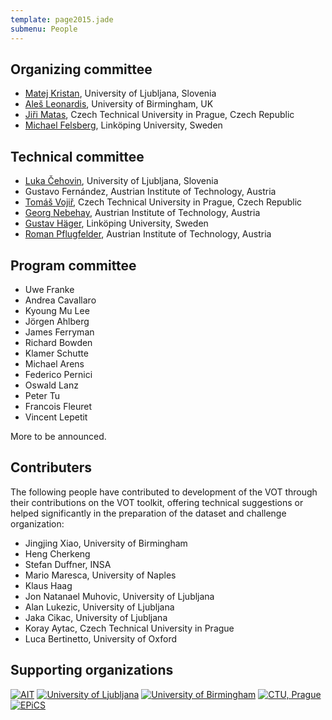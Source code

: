 ```yaml
---
template: page2015.jade
submenu: People
---
```


## Organizing committee

-   [Matej Kristan](http://www.vicos.si/People/Matejk), University of
    Ljubljana, Slovenia
-   [Ale&#353; Leonardis](http://www.vicos.si/People/Ales_Leonardis),
    University of Birmingham, UK
-   [Ji&#345;i Matas](http://cmp.felk.cvut.cz/~matas/), Czech Technical
    University in Prague, Czech Republic
-   [Michael Felsberg](http://users.isy.liu.se/cvl/mfe/), Link&ouml;ping 
    University, Sweden

## Technical committee

-   [Luka &#268;ehovin](www.vicos.si/People/Luka_Cehovin), University of Ljubljana, Slovenia
-   Gustavo Fern&#225;ndez, Austrian Institute of Technology, Austria
-   [Tom&#225;&#353; Voji&#345;](cmp.felk.cvut.cz/~vojirtom/), Czech Technical University in Prague, Czech Republic
-   [Georg Nebehay](www.gnebehay.com), Austrian Institute of Technology, Austria
-   [Gustav H&auml;ger](http://www.liu.se/personal/isy/cvl/gusha40?l=en), Link&ouml;ping University, Sweden
-   [Roman Pflugfelder](https://at.linkedin.com/in/romanpflugfelder),
    Austrian Institute of Technology, Austria

## Program committee

-  Uwe Franke
-  Andrea Cavallaro
-  Kyoung Mu Lee
-  J&ouml;rgen Ahlberg
-  James Ferryman
-  Richard Bowden
-  Klamer Schutte
-  Michael Arens
-  Federico Pernici
-  Oswald Lanz
-  Peter Tu
-  Francois Fleuret
-  Vincent Lepetit

More to be announced.

## Contributers

The following people have contributed to development of the VOT through their 
contributions on the VOT toolkit, offering technical suggestions or helped 
significantly in the preparation of the dataset and challenge organization:

-   Jingjing Xiao, University of Birmingham
-   Heng Cherkeng
-   Stefan Duffner, INSA
-   Mario Maresca, University of Naples
-   Klaus Haag
-   Jon Natanael Muhovic, University of Ljubljana
-   Alan Lukezic, University of Ljubljana
-   Jaka Cikac, University of Ljubljana
-   Koray Aytac, Czech Technical University in Prague
-   Luca Bertinetto, University of Oxford

## Supporting organizations

<div class="supporters">
<a href="http://www.ait.ac.at/?L=1"><img src="/vot2015/img/logo_ait.png" alt="AIT"></a>
<a href="http://www.fri.uni-lj.si/en"><img src="/vot2015/img/logo_ljubljana.png" alt="University of Ljubljana"></a>
<a href="http://www.birmingham.ac.uk"><img src="/vot2015/img/logo_birmingham.png" alt="University of Birmingham"></a>
<a href="http://intranet.cvut.cz/en"><img src="/vot2015/img/logo_cvut.png" alt="CTU, Prague"></a>
<a href="http://www.epics-project.eu/"><img src="/vot2015/img/logo_epics.png" alt="EPiCS"></a>
</div>
